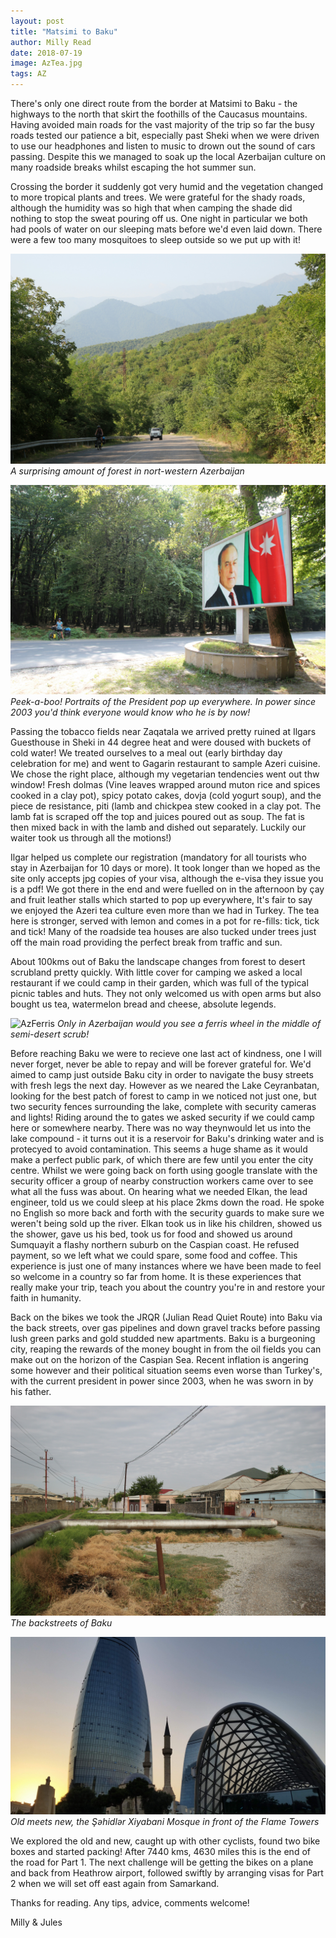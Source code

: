 ```yaml
---
layout: post
title: "Matsimi to Baku"
author: Milly Read
date: 2018-07-19
image: AzTea.jpg
tags: AZ 
--- 
```


There's only one direct route from the border at Matsimi to Baku - the highways to the north that skirt the foothills of the Caucasus mountains. Having avoided main roads for the vast majority of the trip so far the busy roads tested our patience a bit, especially past Sheki when we were driven to use our headphones and listen to music to drown out the sound of cars passing. Despite this we managed to soak up the local Azerbaijan culture on many roadside breaks whilst escaping the hot summer sun. 

Crossing the border it suddenly got very humid and the vegetation changed to more tropical plants and trees. We were grateful for the shady roads, although the humidity was so high that when camping the shade did nothing to stop the sweat pouring off us. One night in particular we both had pools of water on our sleeping mats before we'd even laid down. There were a few too many mosquitoes to sleep outside so we put up with it! 

![AzForest](assets/img/AzForest.JPG) *A surprising amount of forest in nort-western Azerbaijan*  

![AzPresident](assets/img/AzPresident.jpg) *Peek-a-boo! Portraits of the President pop up everywhere. In power since 2003 you'd think everyone would know who he is by now!*  






Passing the tobacco fields near Zaqatala we arrived pretty ruined at Ilgars Guesthouse in Sheki in 44 degree heat and were doused with buckets of cold water! We treated ourselves to a meal out (early birthday day celebration for me) and went to Gagarin restaurant to sample Azeri cuisine. We chose the right place, although my vegetarian tendencies went out thw window! Fresh dolmas (Vine leaves wrapped around muton rice and spices cooked in a clay pot), spicy potato cakes, dovja (cold yogurt soup), and the piece de resistance, piti (lamb and chickpea stew cooked in a clay pot. The lamb fat is scraped off the top and juices poured out as soup. The fat is then mixed back in with the lamb and dished out separately. Luckily our waiter took us through all the motions!)

Ilgar helped us complete our registration (mandatory for all tourists who stay in Azerbaijan for 10 days or more). It took longer than we hoped as the site only accepts jpg copies of your visa, although the e-visa they issue you is a pdf! We got there in the end and were fuelled on in the afternoon by çay and fruit leather stalls which started to pop up everywhere, It's fair to say we enjoyed the Azeri tea culture even more than we had in Turkey. The tea here is stronger, served with lemon and comes in a pot for re-fills: tick, tick and tick! Many of the roadside tea houses are also tucked under trees just off the main road providing the perfect break from traffic and sun.  

About 100kms out of Baku the landscape changes from forest to desert scrubland pretty quickly. With little cover for camping we asked a local restaurant if we could camp in their garden, which was full of the typical picnic tables and huts. They not only welcomed us with open arms but also bought us tea, watermelon bread and cheese, absolute legends. 

![AzFerris](assets/img/AzFerris.jpg) *Only in Azerbaijan would you see a ferris wheel in the middle of semi-desert scrub!*

Before reaching Baku we were to recieve one last act of kindness, one I will never forget, never be able to repay and will be forever grateful for. We'd aimed to camp just outside Baku city in order to navigate the busy streets with fresh legs the next day. However as we neared the Lake Ceyranbatan, looking for the best patch of forest to camp in we noticed not just one, but two security fences surrounding the lake, complete with security cameras and lights! Riding around the to gates we asked security if we could camp here or somewhere nearby. There was no way theynwould let us into the lake compound - it turns out it is a reservoir for Baku's drinking water and is protecyed to avoid contamination. This seems a huge shame as it would make a perfect public park, of which there are few until you enter the city centre. Whilst we were going back on forth using google translate with the security officer a group of nearby construction workers came over to see what all the fuss was about. On hearing what we needed Elkan, the lead engineer, told us we could sleep at his place 2kms down the road. He spoke no English so more back and forth with the security guards to make sure we weren't being sold up the river. Elkan took us in like his children, showed us the shower, gave us his bed, took us for food and showed us around Sumquayit a flashy northern suburb on the Caspian coast. He refused payment, so we left what we could spare, some food and coffee. This experience is just one of many instances where we have been made to feel so welcome in a country so far from home. It is these experiences that really make your trip, teach you about the country you're in and restore your faith in humanity.  

Back on the bikes we took the JRQR (Julian Read Quiet Route) into Baku via the back streets, over gas pipelines and down gravel tracks before passing lush green parks and gold studded new apartments. Baku is a burgeoning city, reaping the rewards of the money bought in from the oil fields you can make out on the horizon of the Caspian Sea. Recent inflation is angering some however and their political situation seems even worse than Turkey's, with the current president in power since 2003, when he was sworn in by his father.  

![AzBakuBack](assets/img/AzBakuBack.jpg) *The backstreets of Baku*  

![AzBaku](assets/img/AzBaku.jpg) *Old meets new, the Şəhidlər Xiyabani Mosque in front of the Flame Towers*

We explored the old and new, caught up with other cyclists, found two bike boxes and started packing! After 7440 kms, 4630 miles this is the end of the road for Part 1. The next challenge will be getting the bikes on a plane and back from Heathrow airport, followed swiftly by arranging visas for Part 2 when we will set off east again from Samarkand.

Thanks for reading. Any tips, advice, comments welcome!

Milly & Jules


